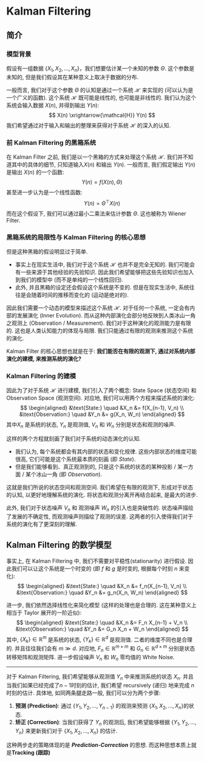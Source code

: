 # Kalman Filtering

## 简介

### 模型背景

假设有一组数据 $\{X_1, X_2, \ldots, X_n\}$，我们想要估计某一个未知的参数 $\Theta$. 这个参数是未知的, 但是我们假设其在某种意义上取决于数据的分布. 

一般而言, 我们对于这个参数 $\Theta$ 的认知是通过一个系统 $\mathcal{H}$ 来实现的 (可以认为是一个广义的函数). 这个系统 $\mathcal{H}$ 既可能是线性的, 也可能是非线性的. 我们认为这个系统会输入数据 $X(n)$, 并得到输出 $Y(n)$:
$$
X(n) \xrightarrow{\mathcal{H}} Y(n)
$$
我们希望通过对于输入和输出的整理来获得对于系统 $\mathcal{H}$ 的深入的认知. 


### 前 Kalman Filtering 的黑箱系统

在 Kalman Filter 之前, 我们是以一个黑箱的方式来处理这个系统 $\mathcal{H}$. 我们并不知道其中的具体的细节, 只知道输入$X(n)$ 和输出 $Y(n)$. 一般而言, 我们假定输出 $Y(n)$ 是输出 $X(n)$ 的一个函数:
$$
Y(n) = f(X(n), \Theta) 
$$
甚至进一步认为是一个线性函数:
$$
Y(n) = \Theta^\top X(n)
$$
而在这个假设下, 我们可以通过最小二乘法来估计参数 $\Theta$. 这也被称为 Wiener Filter.

### 黑箱系统的局限性与 Kalman Filtering 的核心思想


但是这种黑箱的假设明显过于简单. 
- 事实上在现实生活中, 我们对于这个系统 $\mathcal{H}$ 也并不是完全无知的. 我们可能会有一些来源于其他经验的先验知识. 因此我们希望能够把这些先验知识也加入到我们的模型中 (而不是单纯的一个线性回归). 
- 此外, 并且黑箱的设定还会假设这个系统是不变的. 但是在现实生活中, 系统往往是会随着时间的推移而变化的 (运动是绝对的). 
  
因此我们需要一个动态的模型来描述这个系统 $\mathcal{H}$. 对于任何一个系统, 一定会有内部的发展演化 (Inner Evolution). 而从这种内部演化会部分地反映到人类冰山一角之观测上 (Observation / Measurement). 我们对于这种演化的观测能力是有限的. 这也是人类认知能力的体现与局限. 我们只能通过有限的观测来推测这个系统的演化. 

Kalman Filter 的核心思想也就是在于: **我们能否在有限的观测下, 通过对系统内部演化的建模, 来推测系统的演化?**

### Kalman Filtering 的建模

因此为了对于系统 $\mathcal{H}$ 进行建模, 我们引入了两个概念: State Space (状态空间) 和 Observation Space (观测空间). 对应地, 我们可以用两个方程来描述系统的演化:
$$
\begin{aligned}
&\text{State:} \quad &X_n &= f(X_{n-1}, V_n) \\
&\text{Observation:} \quad &Y_n &= g(X_n, W_n)
\end{aligned}
$$
其中$X_n$ 是系统的状态, $Y_n$ 是观测值, $V_n$ 和 $W_n$ 分别是状态和观测的噪声. 

这样的两个方程就刻画了我们对于系统的动态演化的认知. 
- 我们认为, 每个系统都会有其内部的状态和变化规律. 这些内部状态的维度可能很高, 它们可能是这个系统最本质的刻画 (即 *State*). 
- 但是我们能够看到、真正观测到的, 只是这个系统的状态的某种投影 / 某一方面 / 某个冰山一角 (即 *Observation*). 

这就是我们所说的状态空间和观测空间. 我们希望在有限的观测下, 形成对于状态的认知, 以更好地理解系统的演化. 将状态和观测分离开再结合起来, 是最大的进步. 

此外, 我们对于状态噪声 $V_n$ 和 观测噪声 $W_n$ 的引入也是突破性的. 状态噪声描绘了发展的不确定性, 而观测噪声则描绘了观测的误差. 这两者的引入使得我们对于系统的演化有了更深刻的理解.

## Kalman Filtering 的数学模型

事实上, 在 Kalman Filtering 中, 我们不需要对平稳性(stationarity) 进行假设. 因此我们可以让这个系统是一个时变的 (即 $f$ 和 $g$ 是时变的, 根据每个时刻 $n$ 来变化):
$$
\begin{aligned}
&\text{State:} \quad &X_n &= f_n(X_{n-1}, V_n) \\
&\text{Observation:} \quad &Y_n &= g_n(X_n, W_n)
\end{aligned}
$$

进一步, 我们依然选择线性化来简化模型 (这样的处理也是合理的. 这在某种意义上相当于 Taylor 展开的一阶近似):
$$
\begin{aligned}
&\text{State:} \quad &X_n &= F_n X_{n-1} + V_n \\
&\text{Observation:} \quad &Y_n &= G_n X_n + W_n
\end{aligned}
$$
其中, $\{X_k\}\in\mathbb{R}^m$ 是系统的状态, $\{Y_k\}\in\mathbb{R}^d$ 是观测值. 二者的维度不同也是合理的. 并且往往我们会有 $m\gg d$. 对应地, $F_n\in\mathbb{R}^{m\times m}$ 和 $G_n\in\mathbb{R}^{d\times m}$ 分别是状态转移矩阵和观测矩阵. 进一步假设噪声 $V_n$ 和 $W_n$ 零均值的 White Noise.

---

对于 Kalman Filtering, 我们希望能够从观测值 $Y_n$ 中来推测系统的状态 $X_n$. 并且当我们如果已经完成了$n-1$时刻的估计, 我们希望 recursively (递归) 地来完成 $n$ 时刻的估计. 具体地, 如同两条腿走路一般, 我们可以分为两个步骤:
1. **预测 (Prediction)**: 通过 $\{Y_1, Y_2, \ldots, Y_{n-1}\}$ 的观测来预测 $\{X_1, X_2, \ldots, X_{n}\}$的状态. 
2. **矫正 (Correction)**: 当我们获得了 $Y_n$ 的观测后, 我们希望能够根据 $\{Y_1, Y_2, \ldots, Y_{n}\}$ 来更新我们对于 $\{X_1, X_2, \ldots, X_{n}\}$ 的估计.

这种两步走的策略体现的是 ***Prediction-Correction*** 的思想. 而这种思想本质上就是**Tracking (跟踪)**